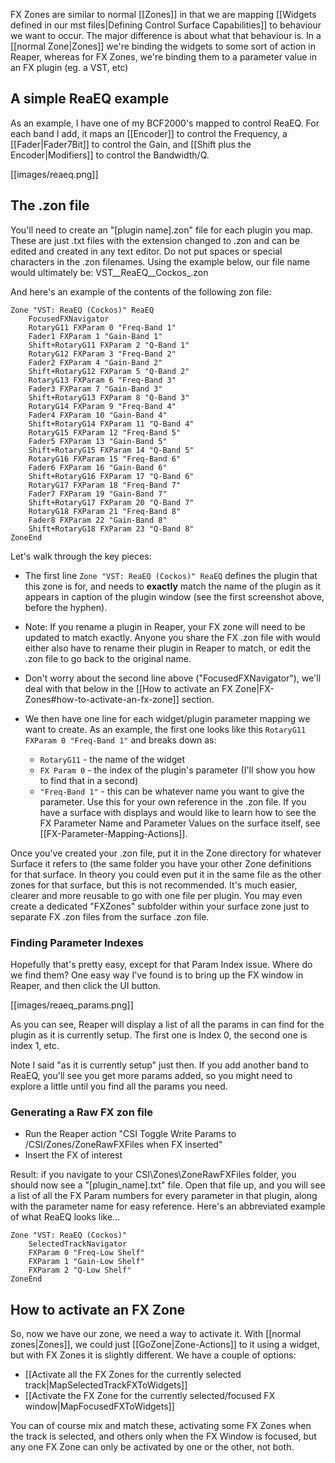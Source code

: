 FX Zones are similar to normal [[Zones]] in that we are mapping [[Widgets defined in our mst files|Defining Control Surface Capabilities]] to behaviour we want to occur. The major difference is about what that behaviour is. In a [[normal Zone|Zones]] we're binding the widgets to some sort of action in Reaper, whereas for FX Zones, we're binding them to a parameter value in an FX plugin (eg. a VST, etc)

## A simple ReaEQ example
As an example, I have one of my BCF2000's mapped to control ReaEQ. For each band I add, it maps an [[Encoder]] to control the Frequency, a [[Fader|Fader7Bit]] to control the Gain, and [[Shift plus the Encoder|Modifiers]] to control the Bandwidth/Q. 

[[images/reaeq.png]] 

## The .zon file
You'll need to create an "[plugin name].zon" file for each plugin you map. These are just .txt files with the extension changed to .zon and can be edited and created in any text editor. Do not put spaces or special characters in the .zon filenames. Using the example below, our file name would ultimately be: VST__ReaEQ__Cockos_.zon

And here's an example of the contents of the following zon file: 
````
Zone "VST: ReaEQ (Cockos)" ReaEQ 
    FocusedFXNavigator
    RotaryG11 FXParam 0 "Freq-Band 1"
    Fader1 FXParam 1 "Gain-Band 1"
    Shift+RotaryG11 FXParam 2 "Q-Band 1"
    RotaryG12 FXParam 3 "Freq-Band 2"
    Fader2 FXParam 4 "Gain-Band 2"
    Shift+RotaryG12 FXParam 5 "Q-Band 2"
    RotaryG13 FXParam 6 "Freq-Band 3"
    Fader3 FXParam 7 "Gain-Band 3"
    Shift+RotaryG13 FXParam 8 "Q-Band 3"
    RotaryG14 FXParam 9 "Freq-Band 4"
    Fader4 FXParam 10 "Gain-Band 4"
    Shift+RotaryG14 FXParam 11 "Q-Band 4"
    RotaryG15 FXParam 12 "Freq-Band 5"
    Fader5 FXParam 13 "Gain-Band 5"
    Shift+RotaryG15 FXParam 14 "Q-Band 5"
    RotaryG16 FXParam 15 "Freq-Band 6"
    Fader6 FXParam 16 "Gain-Band 6"
    Shift+RotaryG16 FXParam 17 "Q-Band 6"
    RotaryG17 FXParam 18 "Freq-Band 7"
    Fader7 FXParam 19 "Gain-Band 7"
    Shift+RotaryG17 FXParam 20 "Q-Band 7"
    RotaryG18 FXParam 21 "Freq-Band 8"
    Fader8 FXParam 22 "Gain-Band 8"
    Shift+RotaryG18 FXParam 23 "Q-Band 8"
ZoneEnd
````

Let's walk through the key pieces:
* The first line ``Zone "VST: ReaEQ (Cockos)" ReaEQ`` defines the plugin that this zone is for, and needs to **exactly** match the name of the plugin as it appears in caption of the plugin window (see the first screenshot above, before the hyphen). 

* Note: If you rename a plugin in Reaper, your FX zone will need to be updated to match exactly. Anyone you share the FX .zon file with would either also have to rename their plugin in Reaper to match, or edit the .zon file to go back to the original name.

* Don't worry about the second line above ("FocusedFXNavigator"), we'll deal with that below in the [[How to activate an FX Zone|FX-Zones#how-to-activate-an-fx-zone]] section.

* We then have one line for each widget/plugin parameter mapping we want to create. As an example, the first one looks like this ``RotaryG11 FXParam 0 "Freq-Band 1"`` and breaks down as:
  * ``RotaryG11`` - the name of the widget
  * ``FX Param 0`` - the index of the plugin's parameter (I'll show you how to find that in a second)
  * ``"Freq-Band 1"`` - this can be whatever name you want to give the parameter. Use this for your own reference in the .zon file. If you have a surface with displays and would like to learn how to see the FX Parameter Name and Parameter Values on the surface itself, see [[FX-Parameter-Mapping-Actions]].

Once you've created your .zon file, put it in the Zone directory for whatever Surface it refers to (the same folder you have your other Zone definitions for that surface. In theory you could even put it in the same file as the other zones for that surface, but this is not recommended. It's much easier, clearer and more reusable to go with one file per plugin. You may even create a dedicated "FXZones" subfolder within your surface zone just to separate FX .zon files from the surface .zon file.

### Finding Parameter Indexes
Hopefully that's pretty easy, except for that Param Index issue. Where do we find them? One easy way I've found is to bring up the FX window in Reaper, and then click the UI button. 

[[images/reaeq_params.png]]

As you can see, Reaper will display a list of all the params in can find for the plugin as it is currently setup. The first one is Index 0, the second one is index 1, etc. 

Note I said "as it is currently setup" just then. If you add another band to ReaEQ, you'll see you get more params added, so you might need to explore a little until you find all the params you need. 

### Generating a Raw FX zon file

* Run the Reaper action "CSI Toggle Write Params to /CSI/Zones/ZoneRawFXFiles when FX inserted"
* Insert the FX of interest

Result: if you navigate to your CSI\Zones\ZoneRawFXFiles folder, you should now see a "[plugin_name].txt" file. Open that file up, and you will see a list of all the FX Param numbers for every parameter in that plugin, along with the parameter name for easy reference. Here's an abbreviated example of what ReaEQ looks like...

```
Zone "VST: ReaEQ (Cockos)"
	SelectedTrackNavigator
	FXParam 0 "Freq-Low Shelf"
	FXParam 1 "Gain-Low Shelf"
	FXParam 2 "Q-Low Shelf"
ZoneEnd
```

## How to activate an FX Zone

So, now we have our zone, we need a way to activate it. With [[normal zones|Zones]], we could just [[GoZone|Zone-Actions]] to it using a widget, but with FX Zones it is slightly different. We have a couple of options:

* [[Activate all the FX Zones for the currently selected track|MapSelectedTrackFXToWidgets]]
* [[Activate the FX Zone for the currently selected/focused FX window|MapFocusedFXToWidgets]]

You can of course mix and match these, activating some FX Zones when the track is selected, and others only when the FX Window is focused, but any one FX Zone can only be activated by one or the other, not both.  

